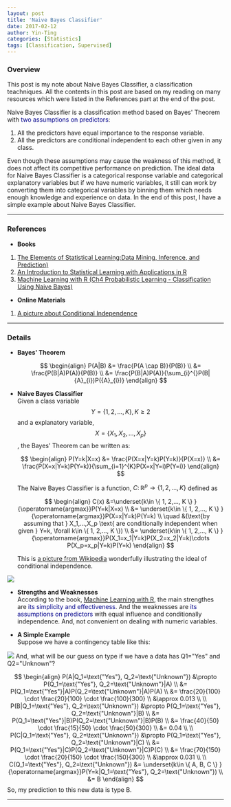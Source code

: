 ```yaml
---
layout: post
title: 'Naive Bayes Classifier'
date: 2017-02-12
author: Yin-Ting 
categories: [Statistics]
tags: [Classification, Supervised]
---
```

### Overview
This post is my note about Naive Bayes Classifier, a classification teachniques. All the contents in this post are based on my reading on many resources which were listed in the References part at the end of the post.  

Naive Bayes Classifier is a classification method based on Bayes' Theorem with <span style="color:darkblue">two assumptions on predictors</span>: 
1. All the predictors have equal importance to the response variable.
2. All the predictors are conditional independent to each other given in any class. 

Even though these assumptions may cause the weakness of this method, it does not affect its competitive performance on prediction. The ideal data for Naive Bayes Classifier is a categorical response variable and categorical explanatory variables but if we have numeric variables, it still can work by converting them into categorical variables by binning them which needs enough knowledge and experience on data. In the end of this post, I have a simple example about Naive Bayes Classifier. 

***

### References
* **Books**
1. [The Elements of Statistical Learning:Data Mining, Inference, and Prediction)](https://statweb.stanford.edu/~tibs/ElemStatLearn/)
2. [An Introduction to Statistical Learning with Applications in R](http://www-bcf.usc.edu/~gareth/ISL/)
3. [Machine Learning with R (Ch4 Probabilistic Learning - Classification Using Naive Bayes)](https://github.com/stedy/Machine-Learning-with-R-datasets)

* **Online Materials**
1. [A picture about Conditional Independence](https://en.wikipedia.org/wiki/Conditional_independence)

***

### Details
* **Bayes' Theorem** <br />

  $$
  \begin{align}
  P(A|B) &= \frac{P(A \cap B)}{P(B)} \\
  &= \frac{P(B|A)P(A)}{P(B)} \\
  &= \frac{P(B|A)P(A)}{\sum_{i}^{}P(B|{A}_{i})P({A}_{i})}      
  \end{align}
  $$

* **Naive Bayes Classifier** <br />
Given a class variable $$Y= \{ 1, 2,..., K \}, K\geq2$$ and a explanatory variable, $$X=\{ X_1, X_2,..., X_p \}$$, the Bayes' Theorem can be written as: 

  $$
  \begin{align}
  P(Y=k|X=x) &= \frac{P(X=x|Y=k)P(Y=k)}{P(X=x)} \\
  &= \frac{P(X=x|Y=k)P(Y=k)}{\sum_{i=1}^{K}P(X=x|Y=i)P(Y=i)}
  \end{align}
  $$
  
  The Naive Bayes Classifier is a function, $C \colon \mathbb{R}^p \rightarrow \{ 1, 2,..., K \}$ defined as 
  
  $$
  \begin{align}
  C(x) &=\underset{k\in \{ 1, 2,..., K \} }{\operatorname{argmax}}P(Y=k|X=x) \\
      &= \underset{k\in \{ 1, 2,..., K \} }{\operatorname{argmax}}P(X=x|Y=k)P(Y=k) \\
      \quad &(\text{by assuming that } X_1,...,X_p \text{ are conditionally independent when given } Y=k, \forall k\in \{ 1, 2,..., K \}) \\
      &= \underset{k\in \{ 1, 2,..., K \} }{\operatorname{argmax}}P(X_1=x_1|Y=k)P(X_2=x_2|Y=k)\cdots P(X_p=x_p|Y=k)P(Y=k) 
  \end{align}
  $$
  
  This is [a picture from Wikipedia](https://en.wikipedia.org/wiki/Conditional_independence) wonderfully illustrating the ideal of conditional independence. 
<img src="{{ site.baseurl }}/assets/image/condind.png" />

* **Strengths and Weaknesses** <br />
According to the book, [Machine Learning with R](https://github.com/stedy/Machine-Learning-with-R-datasets), the main strengthes are <span style="color:darkblue">its simplicity and effectiveness</span>. And the weaknesses are <span style="color:darkblue">its assumptions on predictors</span> with equal influence and conditionally independence. And, not convenient on dealing with numeric variables. 

* **A Simple Example** <br />
Suppose we have a contingency table like this: 
<img src="{{ site.baseurl }}/assets/image/table.png">
And, what will be our guess on type if we have a data has Q1="Yes" and Q2="Unknown"? 

$$
\begin{align}
P(A|Q_1=\text{"Yes"}, Q_2=\text{"Unknown"}) &\propto P(Q_1=\text{"Yes"}, Q_2=\text{"Unknown"}|A) \\
  &= P(Q_1=\text{"Yes"}|A)P(Q_2=\text{"Unknown"}|A)P(A) \\
  &= \frac{20}{100} \cdot \frac{20}{100} \cdot \frac{100}{300} \\
  &\approx 0.013 \\
\\  
P(B|Q_1=\text{"Yes"}, Q_2=\text{"Unknown"}) &\propto P(Q_1=\text{"Yes"}, Q_2=\text{"Unknown"}|B) \\
  &= P(Q_1=\text{"Yes"}|B)P(Q_2=\text{"Unknown"}|B)P(B) \\
  &= \frac{40}{50} \cdot \frac{15}{50} \cdot \frac{50}{300} \\
  &= 0.04 \\
\\  
P(C|Q_1=\text{"Yes"}, Q_2=\text{"Unknown"}) &\propto P(Q_1=\text{"Yes"}, Q_2=\text{"Unknown"}|C) \\
  &= P(Q_1=\text{"Yes"}|C)P(Q_2=\text{"Unknown"}|C)P(C) \\
  &= \frac{70}{150} \cdot \frac{20}{150} \cdot \frac{150}{300} \\
  &\approx 0.031 \\
\\
C(Q_1=\text{"Yes"}, Q_2=\text{"Unknown"}) &= \underset{k\in \{ A, B, C \} }{\operatorname{argmax}}P(Y=k|Q_1=\text{"Yes"}, Q_2=\text{"Unknown"}) \\
      &= B 
\end{align}
$$
  So, my prediction to this new data is type B. 
***

